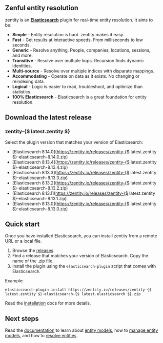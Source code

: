 ## <a name="overview">Zenful entity resolution</a>

zentity is an **[Elasticsearch](https://www.elastic.co/products/elasticsearch)** plugin for real-time entity
resolution. It aims to be:

- **Simple** - Entity resolution is hard. zentity makes it easy.
- **Fast** - Get results at interactive speeds. From milliseconds to low seconds.
- **Generic** - Resolve anything. People, companies, locations, sessions, and more.
- **Transitive** - Resolve over multiple hops. Recursion finds dynamic identities.
- **Multi-source** - Resolve over multiple indices with disparate mappings.
- **Accommodating** - Operate on data as it exists. No changing or reindexing data.
- **Logical** - Logic is easier to read, troubleshoot, and optimize than statistics.
- **100% Elasticsearch** - Elasticsearch is a great foundation for entity resolution.


## <a name="latest-release">Download the latest release</a>


### zentity-{$ latest.zentity $}

Select the plugin version that matches your version of Elasticsearch:

- [Elasticsearch 8.14.0](https://zentity.io/releases/zentity-{$ latest.zentity $}-elasticsearch-8.14.0.zip)
- [Elasticsearch 8.13.4](https://zentity.io/releases/zentity-{$ latest.zentity $}-elasticsearch-8.13.4.zip)
- [Elasticsearch 8.13.3](https://zentity.io/releases/zentity-{$ latest.zentity $}-elasticsearch-8.13.3.zip)
- [Elasticsearch 8.13.2](https://zentity.io/releases/zentity-{$ latest.zentity $}-elasticsearch-8.13.2.zip)
- [Elasticsearch 8.13.1](https://zentity.io/releases/zentity-{$ latest.zentity $}-elasticsearch-8.13.1.zip)
- [Elasticsearch 8.13.0](https://zentity.io/releases/zentity-{$ latest.zentity $}-elasticsearch-8.13.0.zip)


## <a name="quick-start">Quick start</a>

Once you have installed Elasticsearch, you can install zentity from a remote URL or a local file.

1. Browse the [releases](/releases).
2. Find a release that matches your version of Elasticsearch. Copy the name of the .zip file.
3. Install the plugin using the `elasticsearch-plugin` script that comes with Elasticsearch.

Example:

`elasticsearch-plugin install https://zentity.io/releases/zentity-{$ latest.zentity $}-elasticsearch-{$ latest.elasticsearch $}.zip`

Read the [installation](/docs/installation) docs for more details.

## <a name="next-steps">Next steps</a>

Read the [documentation](/docs) to learn about [entity models](/docs/entity-models),
how to [manage entity models](/docs/rest-apis/models-api), and how to [resolve entities](/docs/rest-apis/resolution-api).
